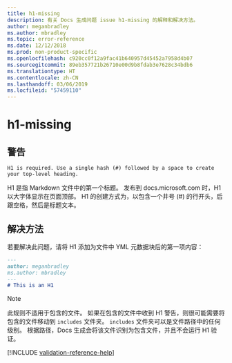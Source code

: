 ```yaml
---
title: h1-missing
description: 有关 Docs 生成问题 issue h1-missing 的解释和解决方法。
author: meganbradley
ms.author: mbradley
ms.topic: error-reference
ms.date: 12/12/2018
ms.prod: non-product-specific
ms.openlocfilehash: c920cc0f12a9fac41b640957d45452a7958d4b07
ms.sourcegitcommit: 89eb357721b26710e00d9b8fdab3e7628c34bdb6
ms.translationtype: HT
ms.contentlocale: zh-CN
ms.lasthandoff: 03/06/2019
ms.locfileid: "57459110"
---
```

# <a name="h1-missing"></a>h1-missing

## <a name="warning"></a>警告

`H1 is required. Use a single hash (#) followed by a space to create your top-level heading.`

H1 是指 Markdown 文件中的第一个标题。 发布到 docs.microsoft.com 时，H1 以大字体显示在页面顶部。 H1 的创建方式为，以包含一个井号 (#) 的行开头，后跟空格，然后是标题文本。

## <a name="resolution"></a>解决方法

若要解决此问题，请将 H1 添加为文件中 YML 元数据块后的第一项内容：

```markdown
---
author: meganbradley
ms.author: mbradley
---
# This is an H1
```

> [!NOTE]
> 此规则不适用于包含的文件。 如果在包含的文件中收到 H1 警告，则很可能需要将包含的文件移动到 `includes` 文件夹。 `includes` 文件夹可以是文件路径中的任何级别。 根据路径，Docs 生成会将该文件识别为包含文件，并且不会运行 H1 验证。

<!--make sure to add this file to your includes folder and verify the path-->
[!INCLUDE [validation-reference-help](includes/validation-reference-help.md)]